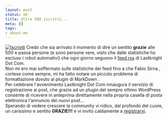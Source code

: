 ```yaml
--- 
layout: post
status: ok
title: Oltre 500 iscritti...
meta: {}
tags: 
- about-me
---
```

[![Iscriviti](/download/register.png)](/subscribe.php)
Credo che sia arrivato il momento di dire un sentito **grazie** alle 500 e passa persone (e sono persone vere, visto che dalle statistiche ho escluso i robot automativi) che ogni giorno seguono il [feed rss](/feed/) di Lastknight Dot Com.  
Non mi ero mai soffermato sulle statistiche dei feed fino a che Fabio Sirna , cortese come sempre, mi ha fatto notare un piccolo problema di formattazione dovuto al plugin di MarkDown .  
Per celebrare l'avvenimento Lastknight Dot Com innaugura il servizio di registrazione ai post, che grazie ad un plugin del sempre ottimo WordPress consente di ricevere in anteprima direttamente nella propria casella di posta elettronica l'annuncio dei nuovi post...  
Sperando di vedere crescere la community vi ridico, dal profondo del cuore, un carissimo e sentito **GRAZIE!!!** e vi invito caldamente a [registrarvi](/subscribe.php). 
